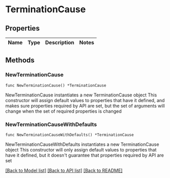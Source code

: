 # TerminationCause

## Properties

Name | Type | Description | Notes
------------ | ------------- | ------------- | -------------

## Methods

### NewTerminationCause

`func NewTerminationCause() *TerminationCause`

NewTerminationCause instantiates a new TerminationCause object
This constructor will assign default values to properties that have it defined,
and makes sure properties required by API are set, but the set of arguments
will change when the set of required properties is changed

### NewTerminationCauseWithDefaults

`func NewTerminationCauseWithDefaults() *TerminationCause`

NewTerminationCauseWithDefaults instantiates a new TerminationCause object
This constructor will only assign default values to properties that have it defined,
but it doesn't guarantee that properties required by API are set


[[Back to Model list]](../README.md#documentation-for-models) [[Back to API list]](../README.md#documentation-for-api-endpoints) [[Back to README]](../README.md)


